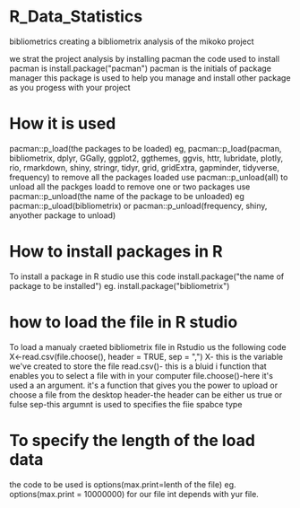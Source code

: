 # R_Data_Statistics
bibliometrics
creating a bibliometrix analysis of the mikoko project 

we strat the project analysis by installing pacman
the code used to install pacman is
install.package("pacman")
pacman is the initials of package manager
this package is used to help you manage and install other package as you progess with your project
# How it is used
pacman::p_load(the packages to be loaded)
eg, pacman::p_load(pacman, bibliometrix, dplyr, GGally, ggplot2, ggthemes, ggvis,
               httr, lubridate, plotly, rio, rmarkdown, shiny, stringr, tidyr,
               grid, gridExtra, gapminder, tidyverse, frequency)
    to remove all the packages loaded use pacman::p_unload(all) to unload all the packges loadd
    to remove one or two packages use pacman::p_unload(the name of the package to be unloaded)
    eg pacman::p_uload(bibliometrix) or pacman::p_unload(frequency, shiny, anyother package to unload)
 # How to install packages in R
 To install a package in R studio use this code
 install.package("the name of package to be installed")
 eg. install.package("bibliometrix")
 
 # how to load the file in R studio 
 To load a manualy craeted bibliometrix  file in Rstudio us the following code
 X<-read.csv(file.choose(), header = TRUE, sep = ",")
      X- this is the variable we've created to store the file
      read.csv()- this is a bluid i function that enables you to select a file with in your computer
      file.choose()-here it's used a an argument. it's a function that gives you the power to upload or choose a file from the desktop
      header-the header can be either us true or fulse 
      sep-this argumnt is used to specifies the fiie spabce type
      
 # To specify the length of the load data
 the code to be used is options(max.print=lenth of the file)
 eg. options(max.print = 10000000) for our file int depends with yur file.
